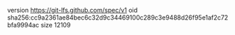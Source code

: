 version https://git-lfs.github.com/spec/v1
oid sha256:cc9a2361ae84bec6c32d9c34469100c289c3e9488d26f95e1af2c72bfa9994ac
size 12109
